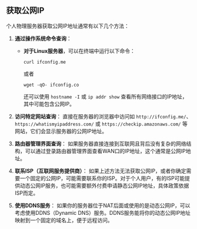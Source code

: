 ## 获取公网IP
个人物理服务器获取公网IP地址通常有以下几个方法：

1. **通过操作系统命令查询**：
   - **对于Linux服务器**，可以在终端中运行以下命令：
     ```
     curl ifconfig.me
     ```
     或者
     ```
     wget -qO- ifconfig.co
     ```
     还可以使用 `hostname -I` 或 `ip addr show` 查看所有网络接口的IP地址，其中可能包含公网IP。

 
2. **访问特定网站查询**：
   直接在服务器的浏览器中访问如 `http://ifconfig.me/`、`https://whatismyipaddress.com/` 或 `https://checkip.amazonaws.com/` 等网站，它们会显示服务器的公网IP地址。

3. **路由器管理界面查询**：
   如果服务器直接连接到互联网且背后没有复杂的网络结构，可以通过登录路由器管理界面查看WAN口的IP地址，这个通常是公网IP地址。

4. **联系ISP（互联网服务提供商）**：
   如果上述方法无法获取公网IP，或者你确定需要一个固定的公网IP，可能需要联系你的ISP。对于个人用户，有的ISP可能提供动态公网IP服务，也可能需要额外付费申请静态公网IP地址，具体政策依据ISP而定。

5. **使用DDNS服务**：
   如果你的服务器位于NAT后面或使用的是动态公网IP，可以考虑使用DDNS（Dynamic DNS）服务。DDNS服务能将你的动态公网IP地址映射到一个固定的域名上，便于远程访问。

